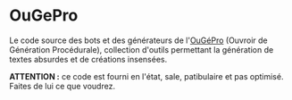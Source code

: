 # OuGePro

Le code source des bots et des générateurs de l'[OuGéPro](https://www.cafedefaune.org/#ougepro) (Ouvroir de Génération Procédurale), collection d'outils permettant la génération de textes absurdes et de créations insensées.

**ATTENTION :** ce code est fourni en l'état, sale, patibulaire et pas optimisé. Faites de lui ce que voudrez.
